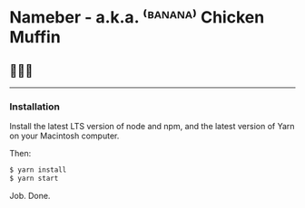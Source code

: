 # Nameber - a.k.a. ⁽ᴮᴬᴺᴬᴺᴬ⁾ Chicken Muffin

## 🍌🐓🧁

---

### Installation

Install the latest LTS version of node and npm, and the latest version of Yarn on your Macintosh computer.

Then:

```bash
$ yarn install
$ yarn start
```

Job. Done.
